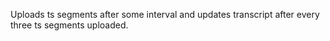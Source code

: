 Uploads ts segments after some interval and updates transcript after every three ts segments uploaded.
